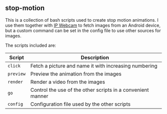 ## stop-motion

This is a collection of bash scripts used to create stop motion animations. I use them together with [IP Webcam](https://play.google.com/store/apps/details?id=com.pas.webcam&hl=sv) to fetch images from an Android device, but a custom command can be set in the config file to use other sources for images.

The scripts included are:

| Script    | Description |
|-----------|--------------|
| `click`   | Fetch a picture and name it with increasing numbering |
| `preview` | Preview the animation from the images |
| `render`  | Render a video from the images |
| `go`      | Control the use of the other scripts in a convenient manner |
| `config`  | Configuration file used by the other scripts |